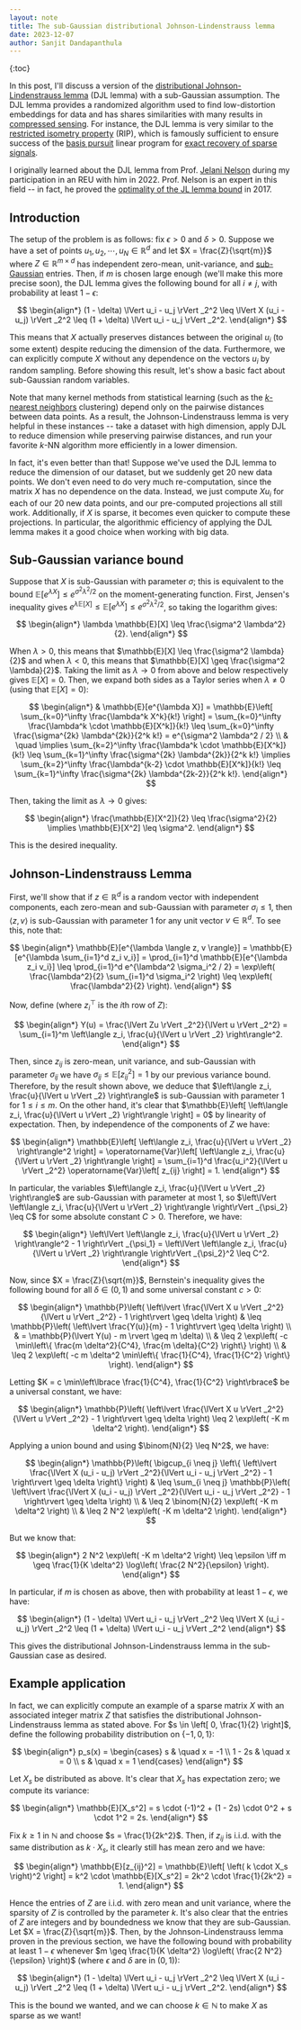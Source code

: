 ```yaml
---
layout: note
title: The sub-Gaussian distributional Johnson-Lindenstrauss lemma 
date: 2023-12-07
author: Sanjit Dandapanthula
---
```


{:toc}

In this post, I'll discuss a version of the [distributional Johnson-Lindenstrauss lemma](https://en.wikipedia.org/wiki/Johnson%E2%80%93Lindenstrauss_lemma) (DJL lemma) with a sub-Gaussian assumption. The DJL lemma provides a randomized algorithm used to find low-distortion embeddings for data and has shares similarities with many results in [compressed sensing](https://en.wikipedia.org/wiki/Compressed_sensing). For instance, the DJL lemma is very similar to the [restricted isometry property](https://en.wikipedia.org/wiki/Restricted_isometry_property) (RIP), which is famously sufficient to ensure success of the [basis pursuit](https://en.wikipedia.org/wiki/Basis_pursuit) linear program for [exact recovery of sparse signals](https://arxiv.org/pdf/math/0410542.pdf).

I originally learned about the DJL lemma from Prof. [Jelani Nelson](https://people.eecs.berkeley.edu/~minilek/) during my participation in an REU with him in 2022. Prof. Nelson is an expert in this field -- in fact, he proved the [optimality of the JL lemma bound](https://arxiv.org/pdf/1609.02094.pdf) in 2017.

## Introduction

The setup of the problem is as follows: fix $\epsilon > 0$ and $\delta > 0$. Suppose we have a set of points $u_1, u_2, \cdots, u_N \in \mathbb{R}^d$ and let $X = \frac{Z}{\sqrt{m}}$ where $Z \in \mathbb{R}^{m \times d}$ has independent zero-mean, unit-variance, and [sub-Gaussian](https://en.wikipedia.org/wiki/Sub-Gaussian_distribution) entries. Then, if $m$ is chosen large enough (we'll make this more precise soon), the DJL lemma gives the following bound for all $i \neq j$, with probability at least $1 - \epsilon$:

$$
\begin{align*}
    (1 - \delta) \lVert u_i - u_j \rVert _2^2 \leq \lVert X (u_i - u_j) \rVert _2^2 \leq (1 + \delta) \lVert u_i - u_j \rVert _2^2.
\end{align*}
$$

This means that $X$ actually preserves distances between the original $u_i$ (to some extent) despite reducing the dimension of the data. Furthermore, we can explicitly compute $X$ without any dependence on the vectors $u_i$ by random sampling. Before showing this result, let's show a basic fact about sub-Gaussian random variables.

Note that many kernel methods from statistical learning (such as the [$k$-nearest neighbors](https://en.wikipedia.org/wiki/K-nearest_neighbors_algorithm) clustering) depend only on the pairwise distances between data points. As a result, the Johnson-Lindenstrauss lemma is very helpful in these instances -- take a dataset with high dimension, apply DJL to reduce dimension while preserving pairwise distances, and run your favorite $k$-NN algorithm more efficiently in a lower dimension.

In fact, it's even better than that! Suppose we've used the DJL lemma to reduce the dimension of our dataset, but we suddenly get 20 new data points. We don't even need to do very much re-computation, since the matrix $X$ has no dependence on the data. Instead, we just compute $X u_i$ for each of our 20 new data points, and our pre-computed projections all still work. Additionally, if $X$ is sparse, it becomes even quicker to compute these projections. In particular, the algorithmic efficiency of applying the DJL lemma makes it a good choice when working with big data.

## Sub-Gaussian variance bound

Suppose that $X$ is sub-Gaussian with parameter $\sigma$; this is equivalent to the bound $\mathbb{E}[e^{\lambda X}] \leq e^{\sigma^2 \lambda^2 / 2}$ on the moment-generating function. First, Jensen's inequality gives $e^{\lambda \mathbb{E}[X]} \leq \mathbb{E}[e^{\lambda X}] \leq e^{\sigma^2 \lambda^2 / 2}$, so taking the logarithm gives:

$$
\begin{align*}
    \lambda \mathbb{E}[X] \leq \frac{\sigma^2 \lambda^2}{2}.
\end{align*}
$$

When $\lambda > 0$, this means that $\mathbb{E}[X] \leq \frac{\sigma^2 \lambda}{2}$ and when $\lambda < 0$, this means that $\mathbb{E}[X] \geq \frac{\sigma^2 \lambda}{2}$. Taking the limit as $\lambda \to 0$ from above and below respectively gives $\mathbb{E}[X] = 0$. Then, we expand both sides as a Taylor series when $\lambda \neq 0$ (using that $\mathbb{E}[X] = 0$):

$$
\begin{align*}
     & \mathbb{E}[e^{\lambda X}]
    = \mathbb{E}\left[ \sum_{k=0}^\infty \frac{\lambda^k X^k}{k!} \right]
    = \sum_{k=0}^\infty \frac{\lambda^k \cdot \mathbb{E}[X^k]}{k!}
    \leq \sum_{k=0}^\infty \frac{\sigma^{2k} \lambda^{2k}}{2^k k!}
    = e^{\sigma^2 \lambda^2 / 2}                                                   \\
     & \quad \implies \sum_{k=2}^\infty \frac{\lambda^k \cdot \mathbb{E}[X^k]}{k!}
    \leq \sum_{k=1}^\infty \frac{\sigma^{2k} \lambda^{2k}}{2^k k!}
    \implies \sum_{k=2}^\infty \frac{\lambda^{k-2} \cdot \mathbb{E}[X^k]}{k!}
    \leq \sum_{k=1}^\infty \frac{\sigma^{2k} \lambda^{2k-2}}{2^k k!}.
\end{align*}
$$

Then, taking the limit as $\lambda \to 0$ gives:

$$
\begin{align*}
    \frac{\mathbb{E}[X^2]}{2} \leq \frac{\sigma^2}{2}
    \implies \mathbb{E}[X^2] \leq \sigma^2.
\end{align*}
$$

This is the desired inequality.

## Johnson-Lindenstrauss Lemma

First, we'll show that if $z \in \mathbb{R}^d$ is a random vector with independent components, each zero-mean and sub-Gaussian with parameter $\sigma_i \leq 1$, then $\langle z, v \rangle$ is sub-Gaussian with parameter 1 for any unit vector $v \in \mathbb{R}^d$. To see this, note that:

$$
\begin{align*}
    \mathbb{E}[e^{\lambda \langle z, v \rangle}]
    = \mathbb{E}[e^{\lambda \sum_{i=1}^d z_i v_i}]
    = \prod_{i=1}^d \mathbb{E}[e^{\lambda z_i v_i}]
    \leq \prod_{i=1}^d e^{\lambda^2 \sigma_i^2 / 2}
    = \exp\left( \frac{\lambda^2}{2} \sum_{i=1}^d \sigma_i^2 \right)
    \leq \exp\left( \frac{\lambda^2}{2} \right).
\end{align*}
$$

Now, define (where $z_i^\top$ is the $i$th row of $Z$):

$$
\begin{align*}
    Y(u) = \frac{\lVert Zu \rVert _2^2}{\lVert u \rVert _2^2} = \sum_{i=1}^m \left\langle z_i, \frac{u}{\lVert u \rVert _2} \right\rangle^2.
\end{align*}
$$

Then, since $z_{ij}$ is zero-mean, unit variance, and sub-Gaussian with parameter $\sigma_{ij}$ we have $\sigma_{ij} \leq \mathbb{E}[z_{ij}^2] = 1$ by our previous variance bound. Therefore, by the result shown above, we deduce that $\left\langle z_i, \frac{u}{\lVert u \rVert _2} \right\rangle$ is sub-Gaussian with parameter 1 for $1 \leq i \leq m$. On the other hand, it's clear that $\mathbb{E}\left[ \left\langle z_i, \frac{u}{\lVert u \rVert _2} \right\rangle \right] = 0$ by linearity of expectation. Then, by independence of the components of $Z$ we have:

$$
\begin{align*}
    \mathbb{E}\left[ \left\langle z_i, \frac{u}{\lVert u \rVert _2} \right\rangle^2 \right]
    = \operatorname{Var}\left[ \left\langle z_i, \frac{u}{\lVert u \rVert _2} \right\rangle \right]
    = \sum_{i=1}^d \frac{u_i^2}{\lVert u \rVert _2^2} \operatorname{Var}\left[ z_{ij} \right]
    = 1.
\end{align*}
$$

In particular, the variables $\left\langle z_i, \frac{u}{\lVert u \rVert _2} \right\rangle$ are sub-Gaussian with parameter at most 1, so $\left\lVert \left\langle z_i, \frac{u}{\lVert u \rVert _2} \right\rangle \right\rVert _{\psi_2} \leq C$ for some absolute constant $C > 0$. Therefore, we have:

$$
\begin{align*}
    \left\lVert \left\langle z_i, \frac{u}{\lVert u \rVert _2} \right\rangle^2 - 1 \right\rVert _{\psi_1}
    = \left\lVert \left\langle z_i, \frac{u}{\lVert u \rVert _2} \right\rangle \right\rVert _{\psi_2}^2
    \leq C^2.
\end{align*}
$$

Now, since $X = \frac{Z}{\sqrt{m}}$, Bernstein's inequality gives the following bound for all $\delta \in (0, 1)$ and some universal constant $c > 0$:

$$
\begin{align*}
    \mathbb{P}\left( \left\lvert \frac{\lVert X u \rVert _2^2}{\lVert u \rVert _2^2} - 1 \right\rvert \geq \delta \right)
     & \leq \mathbb{P}\left( \left\lvert \frac{Y(u)}{m} - 1 \right\rvert \geq \delta \right)          \\
     & = \mathbb{P}(\lvert Y(u) - m \rvert \geq m \delta)                                             \\
     & \leq 2 \exp\left( -c \min\left\{ \frac{m \delta^2}{C^4}, \frac{m \delta}{C^2} \right\} \right) \\
     & \leq 2 \exp\left( -c m \delta^2 \min\left\{ \frac{1}{C^4}, \frac{1}{C^2} \right\} \right).
\end{align*}
$$

Letting $K = c \min\left\lbrace \frac{1}{C^4}, \frac{1}{C^2} \right\rbrace$ be a universal constant, we have:

$$
\begin{align*}
    \mathbb{P}\left( \left\lvert \frac{\lVert X u \rVert _2^2}{\lVert u \rVert _2^2} - 1 \right\rvert \geq \delta \right)
    \leq 2 \exp\left( -K m \delta^2 \right).
\end{align*}
$$

Applying a union bound and using $\binom{N}{2} \leq N^2$, we have:

$$
\begin{align*}
    \mathbb{P}\left( \bigcup_{i \neq j} \left\{ \left\lvert \frac{\lVert X (u_i - u_j) \rVert _2^2}{\lVert u_i - u_j \rVert _2^2} - 1 \right\rvert \geq \delta \right\} \right)
     & \leq \sum_{i \neq j} \mathbb{P}\left( \left\lvert \frac{\lVert X (u_i - u_j) \rVert _2^2}{\lVert u_i - u_j \rVert _2^2} - 1 \right\rvert \geq \delta \right) \\
     & \leq 2 \binom{N}{2} \exp\left( -K m \delta^2 \right)                                                                                                       \\
     & \leq 2 N^2 \exp\left( -K m \delta^2 \right).
\end{align*}
$$

But we know that:

$$
\begin{align*}
    2 N^2 \exp\left( -K m \delta^2 \right) \leq \epsilon
    \iff m \geq \frac{1}{K \delta^2} \log\left( \frac{2 N^2}{\epsilon} \right).
\end{align*}
$$

In particular, if $m$ is chosen as above, then with probability at least $1 - \epsilon$, we have:

$$
\begin{align*}
    (1 - \delta) \lVert u_i - u_j \rVert _2^2 \leq \lVert X (u_i - u_j) \rVert _2^2 \leq (1 + \delta) \lVert u_i - u_j \rVert _2^2
\end{align*}
$$

This gives the distributional Johnson-Lindenstrauss lemma in the sub-Gaussian case as desired.

## Example application

In fact, we can explicitly compute an example of a sparse matrix $X$ with an associated integer matrix $Z$ that satisfies the distributional Johnson-Lindenstrauss lemma as stated above. For $s \in \left[ 0, \frac{1}{2} \right]$, define the following probability distribution on $\{ -1, 0, 1 \}$:

$$
\begin{align*}
    p_s(x)
    = \begin{cases}
          s      & \quad x = -1 \\
          1 - 2s & \quad x = 0  \\
          s      & \quad x = 1
      \end{cases}
\end{align*}
$$

Let $X_s$ be distributed as above. It's clear that $X_s$ has expectation zero; we compute its variance:

$$
\begin{align*}
    \mathbb{E}[X_s^2]
    = s \cdot (-1)^2 + (1 - 2s) \cdot 0^2 + s \cdot 1^2
    = 2s.
\end{align*}
$$

Fix $k \geq 1$ in $\mathbb{N}$ and choose $s = \frac{1}{2k^2}$. Then, if $z_{ij}$ is i.i.d. with the same distribution as $k \cdot X_s$, it clearly still has mean zero and we have:

$$
\begin{align*}
    \mathbb{E}[z_{ij}^2]
    = \mathbb{E}\left[ \left( k \cdot X_s \right)^2 \right]
    = k^2 \cdot \mathbb{E}[X_s^2]
    = 2k^2 \cdot \frac{1}{2k^2}
    = 1.
\end{align*}
$$

Hence the entries of $Z$ are i.i.d. with zero mean and unit variance, where the sparsity of $Z$ is controlled by the parameter $k$. It's also clear that the entries of $Z$ are integers and by boundedness we know that they are sub-Gaussian. Let $X = \frac{Z}{\sqrt{m}}$. Then, by the Johnson-Lindenstrauss lemma proven in the previous section, we have the following bound with probability at least $1 - \epsilon$ whenever $m \geq \frac{1}{K \delta^2} \log\left( \frac{2 N^2}{\epsilon} \right)$ (where $\epsilon$ and $\delta$ are in $(0, 1)$):

$$
\begin{align*}
    (1 - \delta) \lVert u_i - u_j \rVert _2^2 \leq \lVert X (u_i - u_j) \rVert _2^2 \leq (1 + \delta) \lVert u_i - u_j \rVert _2^2.
\end{align*}
$$

This is the bound we wanted, and we can choose $k \in \mathbb{N}$ to make $X$ as sparse as we want!
